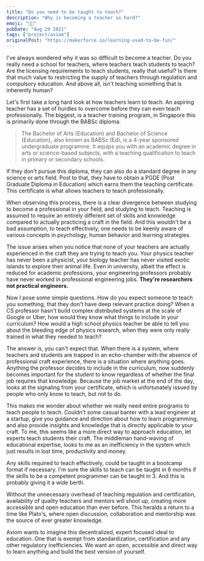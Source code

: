 ```yaml
---
title: "Do you need to be taught to teach?"
description: "Why is becoming a teacher so hard?"
emoji: "🧑‍🏫"
pubDate: "Aug 29 2021"
tags: ["project/axiom"]
originalPost: "https://makerforce.io/learning-used-to-be-fun/"
---
```


I've always wondered why it was so difficult to become a teacher. Do you really need a school for teachers, where teachers teach students to teach? Are the licensing requirements to teach students, really that useful? Is there that much value to restricting the supply of teachers through regulation and compulsory education. And above all, isn't teaching something that is inherently human?

Let's first take a long hard look at how teachers learn to teach. An aspiring teacher has a set of hurdles to overcome before they can even teach professionally. The biggest, is a teacher training program, in Singapore this is primarily done through the BABSc diploma.

> The Bachelor of Arts (Education) and Bachelor of Science (Education), also known as BABSc (Ed), is a 4-year sponsored undergraduate programme. It equips you with an academic degree in arts or science-based subjects, with a teaching qualification to teach in primary or secondary schools.

If they don't pursue this diploma, they can also do a standard degree in any science or arts field. Post to that, they have to obtain a PGDE (Post Graduate Diploma in Education) which earns them the teaching certificate. This certificate is what allows teachers to teach professionally.

When observing this process, there is a clear divergence between studying to become a professional in your field, and studying to teach. Teaching is assumed to require an entirely different set of skills and knowledge compared to actually practicing a craft in the field. And this wouldn't be a bad assumption, to teach effectively, one needs to be keenly aware of various concepts in psychology, human behavior and learning strategies.

The issue arises when you notice that none of your teachers are actually experienced in the craft they are trying to teach you. Your physics teacher has never been a physicist, your biology teacher has never visited exotic islands to explore their animal life. Even in university, albeit the effect is reduced for academic professions, your engineering professors probably have never worked in professional engineering jobs. **They're researchers not practical engineers.**

Now I pose some simple questions. How do you expect someone to teach you something, that they don't have deep relevant practice doing? When a CS professor hasn't build complex distributed systems at the scale of Google or Uber, how would they know what things to include in your curriculum? How would a high school physics teacher be able to tell you about the bleeding edge of physics research, when they were only really trained in what they needed to teach?

The answer is, you can't expect that. When there is a system, where teachers and students are trapped in an echo-chamber with the absence of professional craft experience, there is a situation where anything goes. Anything the professor decides to include in the curriculum, now suddenly becomes important for the student to know regardless of whether the final job requires that knowledge. Because the job market at the end of the day, looks at the signaling from your certificate, which is unfortunately issued by people who only know to teach, but not to do.

This makes me wonder about whether we really need entire programs to teach people to teach. Couldn't some casual banter with a lead engineer at a startup, give you guidance and direction about how to learn programming, and also provide insights and knowledge that is directly applicable to your craft. To me, this seems like a more direct way to approach education, let experts teach students their craft. The middleman hand-waving of educational expertise, looks to me as an inefficiency in the system which just results in lost time, productivity and money.

Any skills required to teach effectively, could be taught in a bootcamp format if necessary. I'm sure the skills to teach can be taught in 6 months if the skills to be a competent programmer can be taught in 3. And this is probably giving it a wide berth.

Without the unnecessary overhead of teaching regulation and certification, availability of quality teachers and mentors will shoot up, creating more accessible and open education than ever before. This heralds a return to a time like Plato's, where open discussion, collaboration and mentorship was the source of ever greater knowledge.

Axiom wants to imagine this decentralized, expert focused ideal to education. One that is exempt from standardization, certification and any other regulatory inefficiencies. We want an open, accessible and direct way to learn anything and build the best version of yourself.
